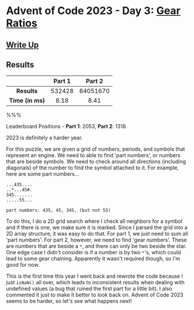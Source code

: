 # Advent of Code 2023 - Day 3: [Gear Ratios](https://adventofcode.com/2023/day/3)

## [Write Up](https://codingap.github.io/advent-of-code/writeups/2023/day03)
## Results
|| **Part 1** | **Part 2** |
|:--:|:---:|:---:|
| **Results** | 532428 | 84051670 |
| **Time (in ms)** | 8.18 | 8.41 |

%%%

Leaderboard Positions - **Part 1**: 2053, **Part 2**: 1318

2023 is definitely a harder year.

For this puzzle, we are given a grid of numbers, periods, and symbols that represent an engine. We need to able to find 'part numbers', or numbers that are beside symbols. We need to check around all directions (including diagonals) of the number to find the symbol attached to it. For example, here are some part numbers...

```
...435....
..*...45#.
345.......
.....55...

part numbers: 435, 45, 345, (but not 55)
```

To do this, I do a 2D grid search where I check all neighbors for a symbol and if there is one, we make sure it is marked. Since I parsed the grid into a 2D array structure, it was easy to do that. For part 1, we just need to sum all 'part numbers'. For part 2, however, we need to find 'gear numbers'. These are numbers that are beside a `*`, and there can only be two beside the star. One edge case I didn't consider is if a number is by two `*`'s, which could lead to some gear chaining. Apparently it wasn't required though, so I'm good for now.

This is the first time this year I went back and rewrote the code because I just `isNaN()` all over, which leads to inconsistent results when dealing with undefined values (a bug that ruined the first part for a little bit). I also commented it just to make it better to look back on. Advent of Code 2023 seems to be harder, so let's see what happens next!